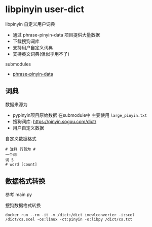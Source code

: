 # libpinyin user-dict

libpinyin 自定义用户词典

- 通过 phrase-pinyin-data 项目提供大量数据
- 下载搜狗词库
- 支持用户自定义词典
- 支持英文词典(但似乎用不了)

submodules
- [phrase-pinyin-data](https://github.com/mozillazg/phrase-pinyin-data)

## 词典

数据来源为
- pypinyin项目原始数据 在submodule中 主要使用 `large_pinyin.txt`
- 搜狗词库: https://pinyin.sogou.com/dict/
- 用户自定义数据

自定义数据格式

```
# 注释 行首为 #
一个词
词 5
# word [count]
```

## 数据格式转换

参考 main.py

搜狗数据格式转换

```
docker run --rm -it -v /dict:/dict imewlconverter -i:scel /dict/cs.scel -os:linux -ct:pinyin -o:libpy /dict/cs.txt
```